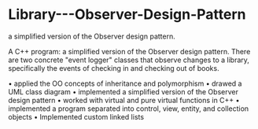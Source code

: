 # Library---Observer-Design-Pattern
a simplified version of the Observer design pattern.

A C++ program: a simplified version of the Observer design pattern. There are two concrete "event logger" classes that observe changes to a library, specifically the events of checking in and checking out of books.

• applied the OO concepts of inheritance and polymorphism
• drawed a UML class diagram
• implemented a simplified version of the Observer design pattern
• worked with virtual and pure virtual functions in C++
• implemented a program separated into control, view, entity, and collection objects
• Implemented custom linked lists
